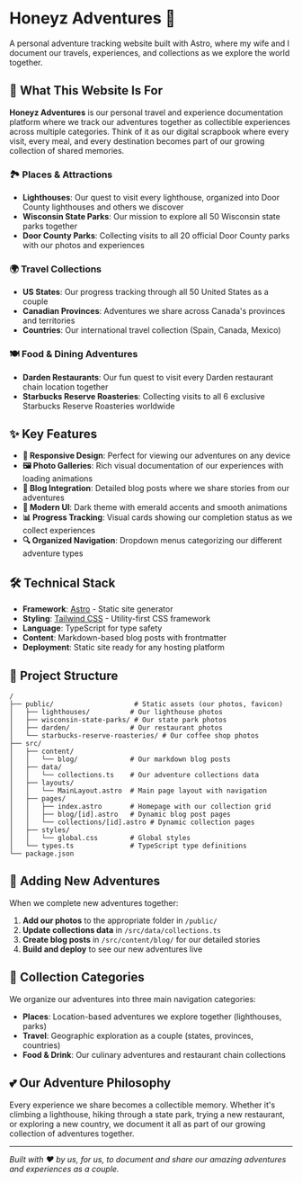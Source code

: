 # Honeyz Adventures 🌟

A personal adventure tracking website built with Astro, where my wife and I document our travels, experiences, and collections as we explore the world together.

## 🎯 What This Website Is For

**Honeyz Adventures** is our personal travel and experience documentation platform where we track our adventures together as collectible experiences across multiple categories. Think of it as our digital scrapbook where every visit, every meal, and every destination becomes part of our growing collection of shared memories.

### 🏞️ **Places & Attractions**
- **Lighthouses**: Our quest to visit every lighthouse, organized into Door County lighthouses and others we discover
- **Wisconsin State Parks**: Our mission to explore all 50 Wisconsin state parks together
- **Door County Parks**: Collecting visits to all 20 official Door County parks with our photos and experiences

### 🌍 **Travel Collections**
- **US States**: Our progress tracking through all 50 United States as a couple
- **Canadian Provinces**: Adventures we share across Canada's provinces and territories  
- **Countries**: Our international travel collection (Spain, Canada, Mexico)

### 🍽️ **Food & Dining Adventures**
- **Darden Restaurants**: Our fun quest to visit every Darden restaurant chain location together
- **Starbucks Reserve Roasteries**: Collecting visits to all 6 exclusive Starbucks Reserve Roasteries worldwide

## ✨ Key Features

- **📱 Responsive Design**: Perfect for viewing our adventures on any device
- **🖼️ Photo Galleries**: Rich visual documentation of our experiences with loading animations
- **📝 Blog Integration**: Detailed blog posts where we share stories from our adventures
- **🎨 Modern UI**: Dark theme with emerald accents and smooth animations
- **📊 Progress Tracking**: Visual cards showing our completion status as we collect experiences
- **🔍 Organized Navigation**: Dropdown menus categorizing our different adventure types

## 🛠️ Technical Stack

- **Framework**: [Astro](https://astro.build/) - Static site generator
- **Styling**: [Tailwind CSS](https://tailwindcss.com/) - Utility-first CSS framework
- **Language**: TypeScript for type safety
- **Content**: Markdown-based blog posts with frontmatter
- **Deployment**: Static site ready for any hosting platform

## 📁 Project Structure

```
/
├── public/                    # Static assets (our photos, favicon)
│   ├── lighthouses/          # Our lighthouse photos
│   ├── wisconsin-state-parks/ # Our state park photos
│   ├── darden/               # Our restaurant photos
│   └── starbucks-reserve-roasteries/ # Our coffee shop photos
├── src/
│   ├── content/
│   │   └── blog/             # Our markdown blog posts
│   ├── data/
│   │   └── collections.ts    # Our adventure collections data
│   ├── layouts/
│   │   └── MainLayout.astro  # Main page layout with navigation
│   ├── pages/
│   │   ├── index.astro       # Homepage with our collection grid
│   │   ├── blog/[id].astro   # Dynamic blog post pages
│   │   └── collections/[id].astro # Dynamic collection pages
│   ├── styles/
│   │   └── global.css        # Global styles
│   └── types.ts              # TypeScript type definitions
└── package.json
```

## 📝 Adding New Adventures

When we complete new adventures together:

1. **Add our photos** to the appropriate folder in `/public/`
2. **Update collections data** in `/src/data/collections.ts`
3. **Create blog posts** in `/src/content/blog/` for our detailed stories
4. **Build and deploy** to see our new adventures live

## 🌟 Collection Categories

We organize our adventures into three main navigation categories:

- **Places**: Location-based adventures we explore together (lighthouses, parks)
- **Travel**: Geographic exploration as a couple (states, provinces, countries)  
- **Food & Drink**: Our culinary adventures and restaurant chain collections

## 💕 Our Adventure Philosophy

Every experience we share becomes a collectible memory. Whether it's climbing a lighthouse, hiking through a state park, trying a new restaurant, or exploring a new country, we document it all as part of our growing collection of adventures together.

---

*Built with ❤️ by us, for us, to document and share our amazing adventures and experiences as a couple.*

